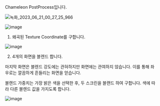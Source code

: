 Chameleon PostProcess입니다.

![녹화_2023_06_21_00_27_25_966](https://github.com/kbmhansungb/ourHome/assets/56149613/b04e84f5-492d-4cf2-b8ab-9cf632f0c50a)

![image](https://github.com/kbmhansungb/ourHome/assets/56149613/6929a15a-9796-4224-bd5a-fbaa7d4c4b35)

1. 왜곡된 Texture Coordinate를 구합니다.

![image](https://github.com/kbmhansungb/ourHome/assets/56149613/1bd04fa4-4292-4a92-9a4b-7d44a3df6c26)

2. 4개의 화면을 블렌드 합니다.

마지막 화면은 블렌드 강도에는 관혀하지만 화면에는 관여하지 않습니다. 이를 통해 좌우로는 깔끔하게 흔들리는 화면을 얻습니다.

블랜드 가중치는 가장 밝은 색을 선택한 후, 두 스크린을 블랜드 하여 구합니다. 색에 따라 다른 블렌드 값을 가지도록 합니다.

![image](https://github.com/kbmhansungb/ourHome/assets/56149613/7b24fb3e-7246-4ea9-b943-6f22c54f1901)
